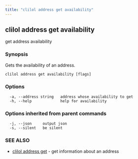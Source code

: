 ```yaml
---
title: "clilol address get availability"
---
```

## clilol address get availability

get address availability

### Synopsis

Gets the availability of an address.

```
clilol address get availability [flags]
```

### Options

```
  -a, --address string   address whose availability to get
  -h, --help             help for availability
```

### Options inherited from parent commands

```
  -j, --json     output json
  -s, --silent   be silent
```

### SEE ALSO

* [clilol address get](clilol_address_get.md)	 - get information about an address

